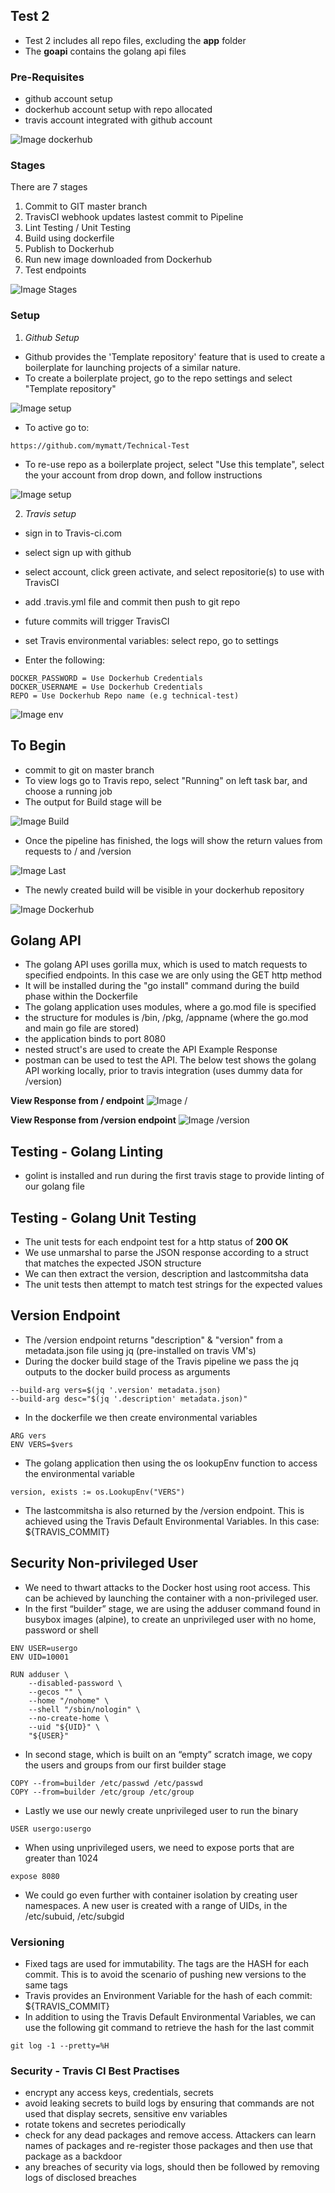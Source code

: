 ## Test 2

- Test 2 includes all repo files, excluding the **app** folder
- The **goapi** contains the golang api files

### Pre-Requisites
- github account setup
- dockerhub account setup with repo allocated
- travis account integrated with github account

![Image dockerhub](https://github.com/mymatt/Technical-Test/blob/master/images/Dockerhub_Account.png)

### Stages
There are 7 stages
1) Commit to GIT master branch
2) TravisCI webhook updates lastest commit to Pipeline
3) Lint Testing / Unit Testing
4) Build using dockerfile
5) Publish to Dockerhub
6) Run new image downloaded from Dockerhub
7) Test endpoints

![Image Stages](https://github.com/mymatt/Technical-Test/blob/master/images/TravisCI.png)

### Setup
1) *Github Setup*
- Github provides the 'Template repository' feature that is used to create a boilerplate for launching projects of a similar nature.
- To create a boilerplate project, go to the repo settings and select "Template repository"

![Image setup](https://github.com/mymatt/Technical-Test/blob/master/images/BoilerPlate1.png)

- To active go to:
```
https://github.com/mymatt/Technical-Test
```
- To re-use repo as a boilerplate project, select "Use this template", select the your account from drop down, and follow instructions

![Image setup](https://github.com/mymatt/Technical-Test/blob/master/images/BoilerPlate2.png)

2) *Travis setup*
- sign in to Travis-ci.com
- select sign up with github
- select account, click green activate, and select repositorie(s) to use with TravisCI
- add .travis.yml file and commit then push to git repo  
- future commits will trigger TravisCI

- set Travis environmental variables: select repo, go to settings
- Enter the following:
```
DOCKER_PASSWORD = Use Dockerhub Credentials
DOCKER_USERNAME = Use Dockerhub Credentials
REPO = Use Dockerhub Repo name (e.g technical-test)
```

![Image env](https://github.com/mymatt/Technical-Test/blob/master/images/TravisEnvVar.png)

## To Begin
- commit to git on master branch
- To view logs go to Travis repo, select "Running" on left task bar, and choose a running job
- The output for Build stage will be

![Image Build](https://github.com/mymatt/Technical-Test/blob/master/images/Build.png)

- Once the pipeline has finished, the logs will show the return values from requests to / and /version

![Image Last](https://github.com/mymatt/Technical-Test/blob/master/images/Last.png)

- The newly created build will be visible in your dockerhub repository

![Image Dockerhub](https://github.com/mymatt/Technical-Test/blob/master/images/DockerhubRepo.png)

## Golang API
- The golang API uses gorilla mux, which is used to match requests to specified endpoints. In this case we are only using the GET http method
- It will be installed during the "go install" command during the build phase within the Dockerfile
- The golang application uses modules, where a go.mod file is specified
- the structure for modules is /bin, /pkg, /appname (where the go.mod and main go file are stored)
- the application binds to port 8080
- nested struct's are used to create the API Example Response
- postman can be used to test the API. The below test shows the golang API working locally, prior to travis integration (uses dummy data for /version)

**View Response from / endpoint**
![Image /](https://github.com/mymatt/Technical-Test/blob/master/images/Rest1.png)

**View Response from /version endpoint**
![Image /version](https://github.com/mymatt/Technical-Test/blob/master/images/Rest2.png)

## Testing - Golang Linting
- golint is installed and run during the first travis stage to provide linting of our golang file

## Testing - Golang Unit Testing
- The unit tests for each endpoint test for a http status of **200 OK**
- We use unmarshal to parse the JSON response according to a struct that matches the expected JSON structure
- We can then extract the version, description and lastcommitsha data
- The unit tests then attempt to match test strings for the expected values

## Version Endpoint
- The /version endpoint returns "description" & "version" from a metadata.json file using jq (pre-installed on travis VM's)
- During the docker build stage of the Travis pipeline we pass the jq outputs to the docker build process as arguments
```
--build-arg vers=$(jq '.version' metadata.json)
--build-arg desc="$(jq '.description' metadata.json)"
```
- In the dockerfile we then create environmental variables
```
ARG vers
ENV VERS=$vers
```
- The golang application then using the os lookupEnv function to access the environmental variable
```
version, exists := os.LookupEnv("VERS")
```

- The lastcommitsha is also returned by the /version endpoint. This is achieved using the Travis Default Environmental Variables. In this case: ${TRAVIS_COMMIT}

## Security Non-privileged User
- We need to thwart attacks to the Docker host using root access.
This can be achieved by launching the container with a non-privileged user.
- In the first “builder” stage, we are using the adduser command found in busybox images (alpine), to create an unprivileged user with no home, password or shell
```
ENV USER=usergo
ENV UID=10001

RUN adduser \
    --disabled-password \
    --gecos "" \
    --home "/nohome" \
    --shell "/sbin/nologin" \
    --no-create-home \
    --uid "${UID}" \
    "${USER}"
```
- In second stage, which is built on an “empty” scratch image, we copy the users and groups from our first builder stage
```
COPY --from=builder /etc/passwd /etc/passwd
COPY --from=builder /etc/group /etc/group
```
- Lastly we use our newly create unprivileged user to run the binary
```
USER usergo:usergo
```
- When using unprivileged users, we need to expose ports that are greater than 1024
```
expose 8080
```
- We could go even further with container isolation by creating user namespaces. A new user is created with a range of UIDs, in the /etc/subuid, /etc/subgid

### Versioning
- Fixed tags are used for immutability. The tags are the HASH for each commit. This is to avoid the scenario of pushing new versions to the same tags
- Travis provides an Environment Variable for the hash of each commit: ${TRAVIS_COMMIT}
- In addition to using the Travis Default Environmental Variables, we can use the following git command to retrieve the hash for the last commit
```
git log -1 --pretty=%H
```

### Security - Travis CI Best Practises
- encrypt any access keys, credentials, secrets
- avoid leaking secrets to build logs by ensuring that commands are not used that display secrets, sensitive env variables
- rotate tokens and secretes periodically
- check for any dead packages and remove access. Attackers can learn names of packages and re-register those packages and then use that package as a backdoor
- any breaches of security via logs, should then be followed by removing logs of disclosed breaches
